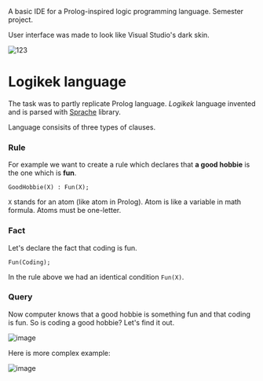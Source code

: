 A basic IDE for a Prolog-inspired logic programming language. Semester project.

User interface was made to look like Visual Studio's dark skin.

![123](https://user-images.githubusercontent.com/13202642/29819324-e75a805e-8cc8-11e7-9fa5-7bc7927dc826.gif)

# Logikek language

The task was to partly replicate Prolog language. *Logikek* language invented and is parsed with [Sprache](https://github.com/sprache/Sprache) library. 

Language consisits of three types of clauses.

### Rule

For example we want to create a rule which declares that **a good hobbie** is the one which is **fun**.

```
GoodHobbie(X) : Fun(X);
```

`X` stands for an atom (like atom in Prolog). Atom is like a variable in math formula. Atoms must be one-letter.

### Fact

Let's declare the fact that coding is fun.

```
Fun(Coding);
```

In the rule above we had an identical condition `Fun(X)`.

### Query

Now computer knows that a good hobbie is something fun and that coding is fun. So is coding a good hobbie? Let's find it out.

![image](https://user-images.githubusercontent.com/13202642/29818746-68eb824c-8cc6-11e7-933e-edd1d2bc5bce.png)

Here is more complex example:

![image](https://user-images.githubusercontent.com/13202642/29819112-e4d87846-8cc7-11e7-95b6-9156892825d7.png)
